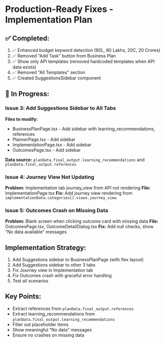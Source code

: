 # Production-Ready Fixes - Implementation Plan

## ✅ Completed:
1. ✅ Enhanced budget keyword detection (80L, 80 Lakhs, 20C, 20 Crores)
2. ✅ Removed "Add Task" button from Business Plan
3. ✅ Show only API templates (removed hardcoded templates when API data exists)
4. ✅ Removed "All Templates" section
5. ✅ Created SuggestionsSidebar component

## 🔄 In Progress:

### Issue 3: Add Suggestions Sidebar to All Tabs
**Files to modify:**
- BusinessPlanPage.tsx - Add sidebar with learning_recommendations, references
- PlannerPage.tsx - Add sidebar
- ImplementationPage.tsx - Add sidebar  
- OutcomesPage.tsx - Add sidebar

**Data source:** `planData.final_output.learning_recommendations` and `planData.final_output.references`

### Issue 4: Journey View Not Updating
**Problem:** Implementation tab journey_view from API not rendering
**File:** ImplementationPage.tsx
**Fix:** Add journey view rendering from `implementationData.categories[].views.journey_view`

### Issue 5: Outcomes Crash on Missing Data
**Problem:** Blank screen when clicking outcome card with missing data
**File:** OutcomesPage.tsx, OutcomeDetailDialog.tsx
**Fix:** Add null checks, show "No data available" messages

## Implementation Strategy:
1. Add Suggestions sidebar to BusinessPlanPage (with flex layout)
2. Add Suggestions sidebar to other 3 tabs
3. Fix Journey view in Implementation tab
4. Fix Outcomes crash with graceful error handling
5. Test all scenarios

## Key Points:
- Extract references from `planData.final_output.references`
- Extract learning_recommendations from `planData.final_output.learning_recommendations`
- Filter out placeholder items
- Show meaningful "No data" messages
- Ensure no crashes on missing data
